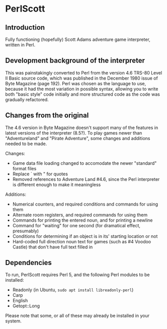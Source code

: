 # PerlScott

## Introduction

Fully functioning (hopefully) Scott Adams adventure game interpreter, written in Perl.

## Development background of the interpreter

This was painstakingly converted to Perl from the version 4.6 TRS-80 Level II Basic source code, which was published in the December 1980 issue of Byte Magazine (page 192). Perl was chosen as the language to use, because it had the most variation in possible syntax, allowing you to write both "basic style" code initially and more structured code as the code was gradually refactored.

## Changes from the original

The 4.6 version in Byte Magazine doesn't support many of the features in latest versions of the interpreter (8.5?). To play games newer than "Adventureland" and "Pirate Adventure", some changes and additions needed to be made.

Changes:

- Game data file loading changed to accomodate the newer "standard" format files
- Replace \` with " for quotes
- Removed references to Adventure Land #4.6, since the Perl interpreter is different enough to make it meaningless

Additions:

- Numerical counters, and required conditions and commands for using them
- Alternate room registers, and required commands for using them
- Commands for printing the entered noun, and for printing a newline
- Command for "waiting" for one second (for dramatical effect, presumably)
- Conditions for determining if an object is in its' starting location or not
- Hard-coded full direction noun text for games (such as #4 Voodoo Castle) that don't have full text filled in

## Dependencies

To run, PerlScott requires Perl 5, and the following Perl modules to be installed:

- Readonly (in Ubuntu, `sudo apt install libreadonly-perl`)
- Carp
- English
- Getopt::Long

Please note that some, or all of these may already be installed in your system.

